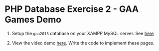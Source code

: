 # PHP Database Exercise 2 - GAA Games Demo


1.	Setup the ``gaa2013`` database on your XAMPP MySQL server.  See [here](https://raw.githubusercontent.com/barcaxi/WD12017COMP/master/files/gaa2013.sql)

1.	View the video demo [here](https://media.heanet.ie/page/a522c9ebd8f8d314a9898b7a1881168b).  Write the code to implement these pages.
